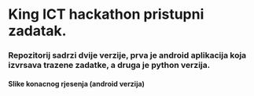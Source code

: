 # King ICT hackathon pristupni zadatak.

### Repozitorij sadrzi dvije verzije, prva je android aplikacija koja izvrsava trazene zadatke, a druga je python verzija.

#### Slike konacnog rjesenja (android verzija)